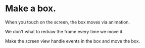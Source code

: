 # Make a box.

When you touch on the screen, the box moves via animation.

We don't what to redraw the frame every time we move it.

Make the screen view handle events in the box and move the box.

